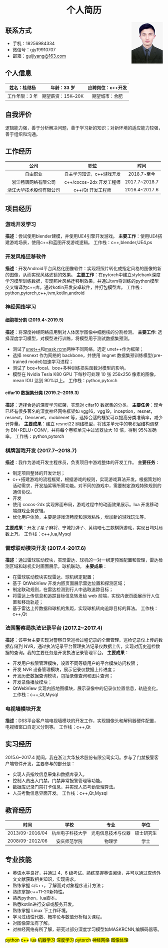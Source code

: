 <!-- @import "my-style.less" -->

# <center>个人简历</center>

<div style="float:right">
    <img src="img/zhenjianzhao.png" width="100">
</div>

## 联系方式

- 手机：18256984334
- 微信号：gjy19910707
- 邮箱：guijiyang@163.com

## 个人信息

|  姓名：桂继杨  |    年龄：33 岁    | 应聘岗位：c++开发 |
| :------------: | :---------------: | :------------------------------: |
| 工作年限：3 年 | 期望薪资：15K~20K |       期望城市：合肥       |

## 自我评价

逻辑能力强，善于分析解决问题，善于学习新的知识；对新环境的适应能力较强，善于组织和沟通。

## 工作经历

|           公司           |           职位           |     时间      |
| :----------------------: | :----------------------: | :-----------: |
|   自由职业   | 自主学习知识，c++游戏开发 | 2018.7~至今 |
|   浙江畅唐网络有限公司   | c++/cocos-2dx 开发工程师 | 2017.7~2018.7 |
| 浙江大华技术股份有限公司 |    c++/Qt 开发工程师     | 2016.4~2017.6 |

## 项目经历

### 游戏开发学习
**描述**：尝试使用blender建模，并使用UE4引擎开发游戏。
**主要工作**：使用UE4搭建游戏场景，使用c++和蓝图开发游戏逻辑。
工作栈：c++,blender,UE4,ps

### 开发风格迁移软件
**描述**：开发Android平台风格化图像软件：实现将照片转化成指定风格的图像的新的图像，从而实现风格滤镜的效果。
**主要工作**：在pytorch中建立stylebank深度学习模型训练数据，实现照片风格迁移到效果，并通过tvm将训练的python模型交叉编译为c++库，通过kotlin开发安卓软件，并打包模型库。
工作栈：python,pytorch,c++,tvm,kotlin,android

### 神经网络学习
#### 细胞核分割 (2019.4~2019.5)

**描述**：将深度神经网络应用到对人体医学图像中细胞核的分割检测。
**主要工作**: 选择深度学习模型，对模型进行训练，将模型用于测试数据集预测。
- 测试了[unet++](https://arxiv.org/pdf/1807.10165.pdf)和[mask rcnn](http://openaccess.thecvf.com/content_ICCV_2017/papers/He_Mask_R-CNN_ICCV_2017_paper.pdf)两种不同网络，选定 unet++作为框架；
- 选择 resnext 作为网络的 backbone，并使用 imgnet 数据集预训练模型(pre-trained model)加速学习进程；
- 测试了 bce+focal、bce+多种训练损失函数对模型的影响。
- 模型在 Nvidia Tesla K80 GPU 下每秒可处理 10 张 256x256 像素的图像，mean IOU 达到 90%以上。
工作栈：python,pytorch

#### cifar10 数据集分类 (2019.2~2019.3)

**描述**：选择合适的深度学习框架，实现对 cifar10 数据集的分类。
**主要任务**：现今已经有很多著名的深度神经网络框架如 vgg16，vgg19，inception，resnet，resnext，Densenet，mobilenet 等，选择合适的框架可以提高分类准确率，减少计算量。
**主要成果**：建立 resnet22 网络模型，将残差单元中的卷积层结构调整为 BN+RELU+CONV，并将每个卷积单元中过滤器放大 10 倍，得到 95%准确率。
工作栈：python,pytorch

### 棋牌游戏开发 (2017.7~2018.7)

**描述**：我作为游戏开发主程序员，负责项目中游戏整体的开发工作。
**主要任务**：

- 制定项目整体的开发计划；
- c++搭建游戏的流程框架，根据游戏的规则，实现游戏算法开发。根据策划的活动需求，开发抽奖等所需功能。对不同的游戏中，需要制定游戏特殊规则的通信协议。
- 开发
- 使用 cocos-2dx 实现界面布局，游戏过程中的动画效果展示。lua 开发移动端游戏业务逻辑。
- 优化用户体验，主要是游戏流畅度和游戏粘性，增加新的游戏玩法等。

**主要成果**：开发了星子麻将、宁城打弹子、黄梅暗七三款棋牌游戏，实现日均对局数上万。
工作栈：c++,lua,Mysql

### 雷球联动模块开发 (2017.4-2017.6)

**描述**：通过雷球联动模块，实现雷达、球机的一对一绑定预案配置和管理，雷达检测区域和球机实时画面展示，球机联动。
**主要成果**：

- 在雷球联动模块实现雷达、球机绑定配置；
- 基于 QtWebView 开发内嵌页面展示雷达位置和探测区域；
- 制定联动规则，在雷达检测到行人中选取追踪目标；
- 将雷达上传信息和追踪目标信息转发给 web 前端，实现内嵌页面展示行人位置和移动轨迹；
- 基于雷达上传数据和球机的焦距，实现球机转向追踪目标的算法。
工作栈：c++,Qt

### 法国警察局执法记录平台 (2017.2~2017.4)

**描述**：该平台主要实现对警察日常巡检过程记录的全面管理。巡检记录仪上传的数据存储到 NVR，通过执法记录平台管理执法记录仪数据上传，实现对历史巡检数据的查询。我的主要任务是开发执法记录管理平台。
**主要成果**：

- 开发用户权限管理模块，设置不同等级用户的平台模块访问权限；
- 开发 NVR 设备管理模块，展示记录仪数据上传进度；
- 开发历史数据查询模块，包括录像查询和图片查询；
- 开发录像播放模块；
- QtWebView 实现内嵌地图模块，展示录像中的记录仪位置信息，轨迹变化。
工作栈：c++,Qt,Mysql

### 电视墙模块开发
**描述**：DSS平台客户端电视墙模块的开发工作，实现摄像头和解码器硬件配置，电视墙窗口自定义分割等。
工作栈：c++,Qt

## 实习经历

2015.6~2017.4 期间，我在浙江大华技术股份有限公司实习。参与了门禁报警客户端软件开发，主要参与的部分是：
- 实现人员指纹信息采集和数据库录入。
- 控制人员出入门禁，门禁异常报警管理等功能。
- 数据库记录门禁打卡信息，并实现人员考勤管理算法。
- 人员考勤信息界面开发。
工作栈：c++,Qt,Mysql

## 教育经历

|      时间       |       学校       |        专业        |    学位    |
| :-------------: | :--------------: | :----------------: | :--------: |
| 2013/09-2016/04 | 杭州电子科技大学 | 光电信息技术与仪器 | 硕士研究生 |
| 2008/09-2012/06 |   安庆师范学院   |       物理学       |    学士    |

## 专业技能

<!-- - 使用 tensorflow 进行机器学习的开发工作，实现模型的建立、迭代和算法优化。
- 了解常见的机器学习算法分类、聚类和回归；
- 熟悉深度学习框架 VGG,resnet，resnext 等模型。
- 对目标检测算法 faster-rcnn 有过研究。
- 对于 mask-rcnn 实现目标的分类、检测以及实例分割有所研究。
- 对生成式对抗网络有一定研究。
- 了解 LSTM 和 GRU 的原理。 -->
- 英语水平良好，并通过 4、6 级考试。熟练掌握英语阅读，并可以通过查询外文文献获取相关知识，实现需求。
- 熟练掌握 c/c++，了解面对对象程序设计方法；
- 熟练掌握c++11-20新特性。
- 熟悉python，lua脚本。
- 熟悉kotlin进行安卓或服务开发。
- 熟练掌握 Linux 下工作环境。
- 学习过线性代数、概率论与数值分析相关课程。
- 对图像算法有了解。
- 对神经网络有所了解，研究过部分深度学习模型如MASKRCNN,编解码器等。 

<mark style="width:50px;height:40px;border-radius:15px;">python</mark> <mark style="width:50px;height:30px;border-radius:15px;">c++</mark> <mark style="width:50px;height:30px;border-radius:15px;">lua</mark> <mark style="width:50px;height:30px;border-radius:15px;">机器学习</mark> <mark style="width:50px;height:30px;border-radius:15px;">深度学习</mark> <mark style="width:50px;height:30px;border-radius:15px;">pytorch</mark> <mark style="width:50px;height:30px;border-radius:15px;">神经网络</mark> <mark style="width:50px;height:30px;border-radius:15px;">图像处理</mark>
